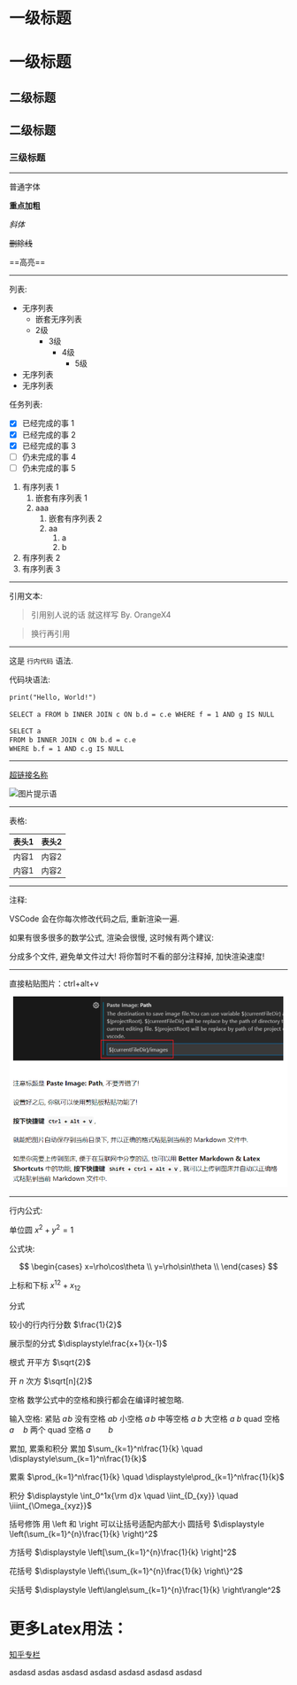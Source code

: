 # 一级标题 

一级标题
=======

## 二级标题

二级标题
-------

### 三级标题

---

普通字体

**重点加粗**

*斜体*

~~删除线~~

==高亮==

---
列表:

* 无序列表
  * 嵌套无序列表
  * 2级
    * 3级
      * 4级
        * 5级
* 无序列表
* 无序列表

任务列表:

- [x] 已经完成的事 1
- [x] 已经完成的事 2
- [x] 已经完成的事 3
- [ ] 仍未完成的事 4
- [ ] 仍未完成的事 5

1. 有序列表 1
   1. 嵌套有序列表 1
   2. aaa
      1. 嵌套有序列表 2
      2. aa
         1. a
         2. b
2. 有序列表 2
3. 有序列表 3

---

引用文本:

> 引用别人说的话
> 就这样写
> By. OrangeX4

> 换行再引用

---

这是 `行内代码` 语法.

代码块语法:

``` python{.line-numbers}
print("Hello, World!")
```

`SELECT a FROM b INNER JOIN c ON b.d = c.e WHERE f = 1 AND g IS NULL` 

``` sql{.line-numbers}
SELECT a 
FROM b INNER JOIN c ON b.d = c.e 
WHERE b.f = 1 AND c.g IS NULL
```
---

[超链接名称](https://pyecharts.org/#/zh-cn/quickstart)

![图片提示语](https://cloud.githubusercontent.com/assets/1908863/14398210/0e408954-fda8-11e5-9eb4-562d7c0ca431.gif)

---

表格:

| 表头1 | 表头2 |
| ----- | ----- |
| 内容1 | 内容2 |
| 内容1 | 内容2 |


---

注释:

<!-- 你看不见我 -->

VSCode 会在你每次修改代码之后, 重新渲染一遍.

如果有很多很多的数学公式, 渲染会很慢, 这时候有两个建议:

分成多个文件, 避免单文件过大!
将你暂时不看的部分注释掉, 加快渲染速度!

---

直接粘贴图片：ctrl+alt+v

![](images/2021-10-12-16-39-36.png)

---

行内公式: 

单位圆 $x^2+y^2=1$

公式块:

$$
\begin{cases}
x=\rho\cos\theta \\
y=\rho\sin\theta \\
\end{cases}
$$

上标和下标
$x^{12} + x_{12}$


分式

较小的行内行分数 $\frac{1}{2}$

展示型的分式 $\displaystyle\frac{x+1}{x-1}$

根式
开平方 $\sqrt{2}$

开 $n$ 次方 $\sqrt[n]{2}$

空格
数学公式中的空格和换行都会在编译时被忽略.

输入空格:
紧贴 $a\!b$
没有空格 $ab$
小空格 $a\,b$
中等空格 $a\;b$
大空格 $a\ b$
quad 空格 $a\quad b$
两个 quad 空格 $a\qquad b$

累加, 累乘和积分
累加 $\sum_{k=1}^n\frac{1}{k}  \quad  \displaystyle\sum_{k=1}^n\frac{1}{k}$

累乘 $\prod_{k=1}^n\frac{1}{k}  \quad  \displaystyle\prod_{k=1}^n\frac{1}{k}$

积分 $\displaystyle \int_0^1x{\rm d}x  \quad  \iint_{D_{xy}}  \quad  \iiint_{\Omega_{xyz}}$


括号修饰
用 \left 和 \right 可以让括号适配内部大小
圆括号 $\displaystyle \left(\sum_{k=1}^{n}\frac{1}{k} \right)^2$

方括号 $\displaystyle \left[\sum_{k=1}^{n}\frac{1}{k} \right]^2$

花括号 $\displaystyle \left\{\sum_{k=1}^{n}\frac{1}{k} \right\}^2$

尖括号 $\displaystyle \left\langle\sum_{k=1}^{n}\frac{1}{k} \right\rangle^2$

# 更多Latex用法：
[知乎专栏](https://zhuanlan.zhihu.com/p/366596107)



asdasd
asdas
asdasd
asdasd
asdasd
asdasd
asdasd